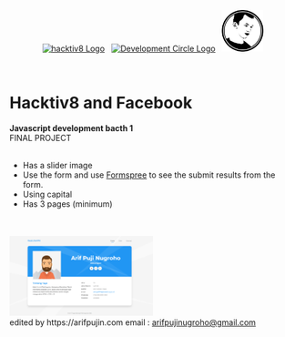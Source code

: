 <p align="center"><a href="https://hacktiv8.com/" target="_blank"><img width="100" src="https://hacktiv8.com/img/logo-hacktiv8_bordered.png__vzu2vhp2VRX%2Bewg7J0bPlaAf7ee5fc69819b5ef3849344c119f5e18" alt="hacktiv8 Logo"></a>
  &nbsp
 <a href="https://developers.facebook.com/developercircles" target="_blank"><img width="100" src="https://secure.meetupstatic.com/photos/event/2/4/0/6/600_473229222.jpeg" alt="Development Circle Logo"></a>
  &nbsp
 <a href="https://arifpujin.com" target="_blank"><img width="73" src="https://github.com/arifpujin/Exersice1/blob/master/fotoarif.png" alt="Vektor Arif"></a></p>
<br>
<h1><strong>Hacktiv8 and Facebook</strong></h1>
<b>Javascript development bacth 1</b>
<br>
FINAL PROJECT
<br><br>
<ul>
  <li>Has a slider image</li>
  <li>Use the form and use <a href="https://formspree.io/" target="_blank">Formspree</a> to see the submit results from the form.</li>
  <li>Using capital</li>
  <li>Has 3 pages (minimum)</li>
</ul>
<br><br>
<img width="50%" src="https://github.com/arifpujin/Final-Project/blob/master/images/final-Project.PNG" alt="Gambar">
<br>
edited by https://arifpujin.com
email : <a href="mailto:arifpujinugroho@gmail.com" target="_blank">arifpujinugroho@gmail.com</a>
